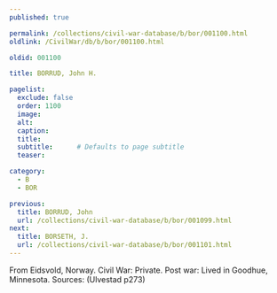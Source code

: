 ```yaml
---
published: true

permalink: /collections/civil-war-database/b/bor/001100.html
oldlink: /CivilWar/db/b/bor/001100.html

oldid: 001100

title: BORRUD, John H.

pagelist:
  exclude: false
  order: 1100
  image: 
  alt:
  caption:
  title:
  subtitle:      # Defaults to page subtitle
  teaser:

category: 
  - B 
  - BOR

previous:
  title: BORRUD, John
  url: /collections/civil-war-database/b/bor/001099.html  
next:
  title: BORSETH, J.
  url: /collections/civil-war-database/b/bor/001101.html   
---
```

From Eidsvold, Norway. Civil War: Private. Post war: Lived in Goodhue, Minnesota. Sources: (Ulvestad p273)